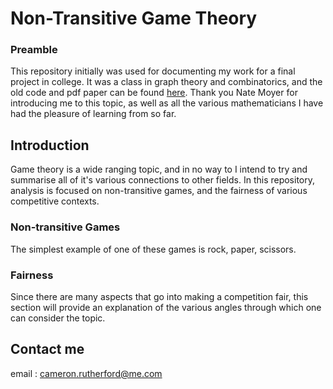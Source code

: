 # Non-Transitive Game Theory
### Preamble
This repository initially was used for documenting my work for a final project in college. It was a class in graph theory and combinatorics, and the old code and pdf paper can be found [here](https://github.com/CameronRutherford/Non-Transitive-Game-Theory/tree/master/MA430W). Thank you Nate Moyer for introducing me to this topic, as well as all the various mathematicians I have had the pleasure of learning from so far.
## Introduction
Game theory is a wide ranging topic, and in no way to I intend to try and summarise all of it's various connections to other fields. In this repository, analysis is focused on non-transitive games, and the fairness of various competitive contexts. 
### Non-transitive Games
The simplest example of one of these games is rock, paper, scissors.
### Fairness
Since there are many aspects that go into making a competition fair, this section will provide an explanation of the various angles through which one can consider the topic.

## Contact me
email : cameron.rutherford@me.com
